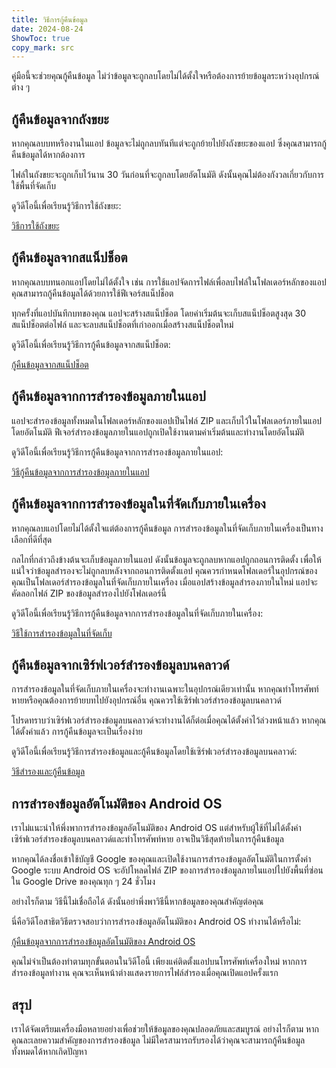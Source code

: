 ```yaml
---
title: วิธีการกู้คืนข้อมูล  
date: 2024-08-24  
ShowToc: true
copy_mark: src
---
```


คู่มือนี้จะช่วยคุณกู้คืนข้อมูล ไม่ว่าข้อมูลจะถูกลบโดยไม่ได้ตั้งใจหรือต้องการย้ายข้อมูลระหว่างอุปกรณ์ต่าง ๆ

## กู้คืนข้อมูลจากถังขยะ

หากคุณลบบทหรืองานในแอป ข้อมูลจะไม่ถูกลบทันทีแต่จะถูกย้ายไปยังถังขยะของแอป ซึ่งคุณสามารถกู้คืนข้อมูลได้หากต้องการ

ไฟล์ในถังขยะจะถูกเก็บไว้นาน 30 วันก่อนที่จะถูกลบโดยอัตโนมัติ ดังนั้นคุณไม่ต้องกังวลเกี่ยวกับการใช้พื้นที่จัดเก็บ

ดูวิดีโอนี้เพื่อเรียนรู้วิธีการใช้ถังขยะ:  

[วิธีการใช้ถังขยะ](https://youtube.com/shorts/WUrHmY4-T30?feature=share)

## กู้คืนข้อมูลจากสแน็ปช็อต

หากคุณลบบทนอกแอปโดยไม่ได้ตั้งใจ เช่น การใช้แอปจัดการไฟล์เพื่อลบไฟล์ในโฟลเดอร์หลักของแอป คุณสามารถกู้คืนข้อมูลได้ด้วยการใช้ฟีเจอร์สแน็ปช็อต

ทุกครั้งที่แอปบันทึกบทของคุณ แอปจะสร้างสแน็ปช็อต โดยค่าเริ่มต้นจะเก็บสแน็ปช็อตสูงสุด 30 สแน็ปช็อตต่อไฟล์ และจะลบสแน็ปช็อตที่เก่าออกเมื่อสร้างสแน็ปช็อตใหม่

ดูวิดีโอนี้เพื่อเรียนรู้วิธีการกู้คืนข้อมูลจากสแน็ปช็อต:  

[กู้คืนข้อมูลจากสแน็ปช็อต](https://youtu.be/QRlzmj-Vp88)

## กู้คืนข้อมูลจากการสำรองข้อมูลภายในแอป

แอปจะสำรองข้อมูลทั้งหมดในโฟลเดอร์หลักของแอปเป็นไฟล์ ZIP และเก็บไว้ในโฟลเดอร์ภายในแอปโดยอัตโนมัติ ฟีเจอร์สำรองข้อมูลภายในแอปถูกเปิดใช้งานตามค่าเริ่มต้นและทำงานโดยอัตโนมัติ

ดูวิดีโอนี้เพื่อเรียนรู้วิธีการกู้คืนข้อมูลจากการสำรองข้อมูลภายในแอป:  

[วิธีกู้คืนข้อมูลจากการสำรองข้อมูลภายในแอป](https://youtube.com/shorts/GAOLcbpsCHQ?feature=share)

## กู้คืนข้อมูลจากการสำรองข้อมูลในที่จัดเก็บภายในเครื่อง

หากคุณลบแอปโดยไม่ได้ตั้งใจแต่ต้องการกู้คืนข้อมูล การสำรองข้อมูลในที่จัดเก็บภายในเครื่องเป็นทางเลือกที่ดีที่สุด

กลไกที่กล่าวถึงข้างต้นจะเก็บข้อมูลภายในแอป ดังนั้นข้อมูลจะถูกลบหากแอปถูกถอนการติดตั้ง เพื่อให้แน่ใจว่าข้อมูลสำรองจะไม่ถูกลบหลังจากถอนการติดตั้งแอป คุณควรกำหนดโฟลเดอร์ในอุปกรณ์ของคุณเป็นโฟลเดอร์สำรองข้อมูลในที่จัดเก็บภายในเครื่อง เมื่อแอปสร้างข้อมูลสำรองภายในใหม่ แอปจะคัดลอกไฟล์ ZIP ของข้อมูลสำรองไปยังโฟลเดอร์นี้

ดูวิดีโอนี้เพื่อเรียนรู้วิธีการกู้คืนข้อมูลจากการสำรองข้อมูลในที่จัดเก็บภายในเครื่อง:  

[วิธีใช้การสำรองข้อมูลในที่จัดเก็บ](https://youtu.be/Y-M5V3OKWM8)

## กู้คืนข้อมูลจากเซิร์ฟเวอร์สำรองข้อมูลบนคลาวด์

การสำรองข้อมูลในที่จัดเก็บภายในเครื่องจะทำงานเฉพาะในอุปกรณ์เดียวเท่านั้น หากคุณทำโทรศัพท์หายหรือคุณต้องการย้ายบทไปยังอุปกรณ์อื่น คุณควรใช้เซิร์ฟเวอร์สำรองข้อมูลบนคลาวด์

โปรดทราบว่าเซิร์ฟเวอร์สำรองข้อมูลบนคลาวด์จะทำงานได้ก็ต่อเมื่อคุณได้ตั้งค่าไว้ล่วงหน้าแล้ว หากคุณได้ตั้งค่าแล้ว การกู้คืนข้อมูลจะเป็นเรื่องง่าย

ดูวิดีโอนี้เพื่อเรียนรู้วิธีการสำรองข้อมูลและกู้คืนข้อมูลโดยใช้เซิร์ฟเวอร์สำรองข้อมูลบนคลาวด์:  

[วิธีสำรองและกู้คืนข้อมูล](https://youtube.com/shorts/F2UTxySivO4)

## การสำรองข้อมูลอัตโนมัติของ Android OS

เราไม่แนะนำให้พึ่งพาการสำรองข้อมูลอัตโนมัติของ Android OS แต่สำหรับผู้ใช้ที่ไม่ได้ตั้งค่าเซิร์ฟเวอร์สำรองข้อมูลบนคลาวด์และทำโทรศัพท์หาย อาจเป็นวิธีสุดท้ายในการกู้คืนข้อมูล

หากคุณได้ลงชื่อเข้าใช้บัญชี Google ของคุณและเปิดใช้งานการสำรองข้อมูลอัตโนมัติในการตั้งค่า Google ระบบ Android OS จะอัปโหลดไฟล์ ZIP ของการสำรองข้อมูลภายในแอปไปยังพื้นที่ซ่อนใน Google Drive ของคุณทุก ๆ 24 ชั่วโมง

อย่างไรก็ตาม วิธีนี้ไม่เชื่อถือได้ ดังนั้นอย่าพึ่งพาวิธีนี้หากข้อมูลของคุณสำคัญต่อคุณ

นี่คือวิดีโอสาธิตวิธีตรวจสอบว่าการสำรองข้อมูลอัตโนมัติของ Android OS ทำงานได้หรือไม่:  

[กู้คืนข้อมูลจากการสำรองข้อมูลอัตโนมัติของ Android OS](https://youtu.be/PMrsCCpMebk)

คุณไม่จำเป็นต้องทำตามทุกขั้นตอนในวิดีโอนี้ เพียงแค่ติดตั้งแอปบนโทรศัพท์เครื่องใหม่ หากการสำรองข้อมูลทำงาน คุณจะเห็นหน้าต่างแสดงรายการไฟล์สำรองเมื่อคุณเปิดแอปครั้งแรก

## สรุป

เราได้จัดเตรียมเครื่องมือหลายอย่างเพื่อช่วยให้ข้อมูลของคุณปลอดภัยและสมบูรณ์ อย่างไรก็ตาม หากคุณละเลยความสำคัญของการสำรองข้อมูล ไม่มีใครสามารถรับรองได้ว่าคุณจะสามารถกู้คืนข้อมูลทั้งหมดได้หากเกิดปัญหา
